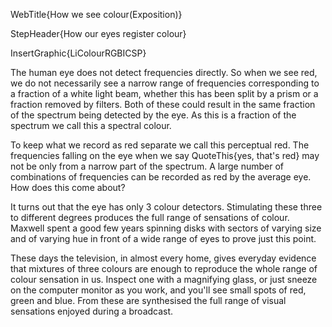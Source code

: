 WebTitle{How we see colour(Exposition)}

StepHeader{How our eyes register colour}

InsertGraphic{LiColourRGBICSP}

The human eye does not detect frequencies directly. So when we see red, we do not necessarily see a narrow range of frequencies corresponding to a fraction of a white light beam, whether this has been split by a prism or a fraction removed by filters. Both of these could result in the same fraction of the spectrum being detected by the eye. As this is a fraction of the spectrum we call this a spectral colour.

To keep what we record as red separate we call this perceptual red. The frequencies falling on the eye when we say QuoteThis{yes, that's red} may not be only from a narrow part of the spectrum. A large number of combinations of frequencies can be recorded as red by the average eye. How does this come about?

It turns out that the eye has only 3 colour detectors. Stimulating these three to different degrees produces the full range of sensations of colour. Maxwell spent a good few years spinning disks with sectors of varying size and of varying hue in front of a wide range of eyes to prove just this point.

These days the television, in almost every home, gives everyday evidence that mixtures of three colours are enough to reproduce the whole range of colour sensation in us. Inspect one with a magnifying glass, or just sneeze on the computer monitor as you work, and you'll see small spots of red, green and blue. From these are synthesised the full range of visual sensations enjoyed during a broadcast.

